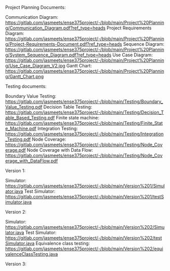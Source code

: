 
Project Planning Documents:

Communication Diagram: https://gitlab.com/jasmeets/ense375project/-/blob/main/Project%20Planning/Communication_Diagram.pdf?ref_type=heads
Project Requirements Diagram: https://gitlab.com/jasmeets/ense375project/-/blob/main/Project%20Planning/Project-Requirements-Document.pdf?ref_type=heads
Sequence Diagram: https://gitlab.com/jasmeets/ense375project/-/blob/main/Project%20Planning/System_Sequence_Diagram.pdf?ref_type=heads
Use Case Diagram: https://gitlab.com/jasmeets/ense375project/-/blob/main/Project%20Planning/Use_Case_Diagram_V2.jpg
Gantt Chart: https://gitlab.com/jasmeets/ense375project/-/blob/main/Project%20Planning/Gantt_Chart.png

Testing documents:

Boundary Value Testing: https://gitlab.com/jasmeets/ense375project/-/blob/main/Testing/Boundary_Value_Testing.pdf
Decision Table Testing: https://gitlab.com/jasmeets/ense375project/-/blob/main/Testing/Decision_Table_Based_Testing.pdf
Finite state machine: https://gitlab.com/jasmeets/ense375project/-/blob/main/Testing/Finite_State_Machine.pdf
Integration Testing: https://gitlab.com/jasmeets/ense375project/-/blob/main/Testing/Integration_Testing.pdf
Node Coverage: https://gitlab.com/jasmeets/ense375project/-/blob/main/Testing/Node_Coverage.pdf
Node Coverage with Data Flow: https://gitlab.com/jasmeets/ense375project/-/blob/main/Testing/Node_Coverage_with_DataFlow.pdf

Version 1: 

Simulator: https://gitlab.com/jasmeets/ense375project/-/blob/main/Version%201/Simulator.java
Test Simulator: https://gitlab.com/jasmeets/ense375project/-/blob/main/Version%201/testSimulator.java

Version 2: 

Simulator: https://gitlab.com/jasmeets/ense375project/-/blob/main/Version%202/Simulator.java
Test Simulator: https://gitlab.com/jasmeets/ense375project/-/blob/main/Version%202/testSimulator.java
Equivalence class testing: https://gitlab.com/jasmeets/ense375project/-/blob/main/Version%202/equivalenceClassTesting.java

Version 3: 


